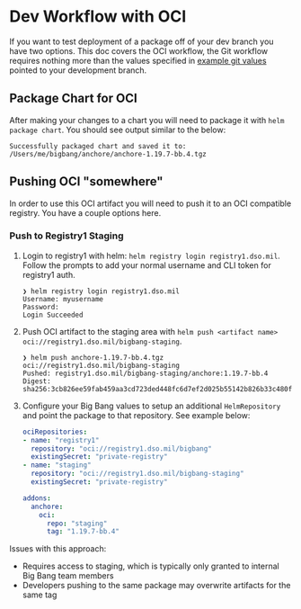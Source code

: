 # Dev Workflow with OCI

If you want to test deployment of a package off of your dev branch you have two options. This doc covers the OCI workflow, the Git workflow requires nothing more than the values specified in [example git values](../assets/configs/example/git-repo-values.yaml) pointed to your development branch.

## Package Chart for OCI

After making your changes to a chart you will need to package it with `helm package chart`. You should see output similar to the below:

```
Successfully packaged chart and saved it to: /Users/me/bigbang/anchore/anchore-1.19.7-bb.4.tgz
```

## Pushing OCI "somewhere"

In order to use this OCI artifact you will need to push it to an OCI compatible registry. You have a couple options here.

### Push to Registry1 Staging

1. Login to registry1 with helm: `helm registry login registry1.dso.mil`. Follow the prompts to add your normal username and CLI token for registry1 auth.

    ```console
    ❯ helm registry login registry1.dso.mil
    Username: myusername
    Password: 
    Login Succeeded
    ```

1. Push OCI artifact to the staging area with `helm push <artifact name> oci://registry1.dso.mil/bigbang-staging`.

    ```console
    ❯ helm push anchore-1.19.7-bb.4.tgz oci://registry1.dso.mil/bigbang-staging
    Pushed: registry1.dso.mil/bigbang-staging/anchore:1.19.7-bb.4
    Digest: sha256:3cb826ee59fab459aa3cd723ded448fc6d7ef2d025b55142b826b33c480f0a4c
    ```

1. Configure your Big Bang values to setup an additional `HelmRepository` and point the package to that repository. See example below:

    ```yaml
    ociRepositories:
    - name: "registry1"
      repository: "oci://registry1.dso.mil/bigbang"
      existingSecret: "private-registry"
    - name: "staging"
      repository: "oci://registry1.dso.mil/bigbang-staging"
      existingSecret: "private-registry"
    
    addons:
      anchore:
        oci:
          repo: "staging"
          tag: "1.19.7-bb.4"
    ```

Issues with this approach:
- Requires access to staging, which is typically only granted to internal Big Bang team members
- Developers pushing to the same package may overwrite artifacts for the same tag
